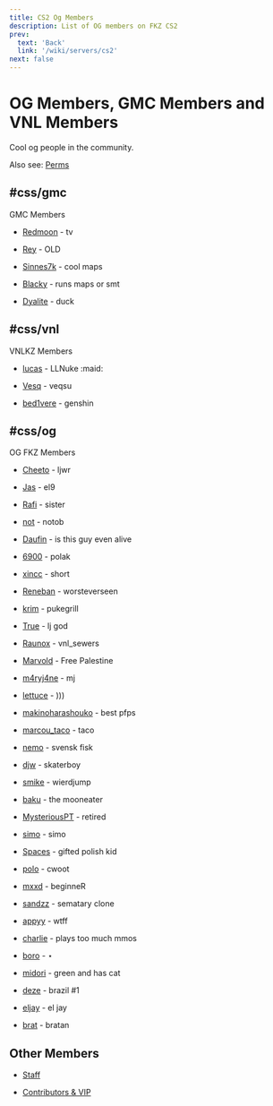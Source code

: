 ```yaml
---
title: CS2 Og Members
description: List of OG members on FKZ CS2
prev: 
  text: 'Back'
  link: '/wiki/servers/cs2'
next: false
---
```


# OG Members, GMC Members and VNL Members

Cool og people in the community.

Also see: [Perms](/wiki/servers/cs2/staff)


## #css/gmc

GMC Members

- [Redmoon](https://steamcommunity.com/profiles/76561198260657129) - tv

- [Rey](https://steamcommunity.com/profiles/765611980588430329) - OLD

- [Sinnes7k](https://steamcommunity.com/profiles/76561197994813936) - cool maps

- [Blacky](https://steamcommunity.com/profiles/76561198091592005) - runs maps or smt

- [Dyalite](https://steamcommunity.com/profiles/76561198199390651) - duck


## #css/vnl

VNLKZ Members

- [lucas](https://steamcommunity.com/profiles/76561198304022023) - LLNuke :maid:

- [Vesq](https://steamcommunity.com/profiles/76561198067033036) - veqsu

- [bed1vere](https://steamcommunity.com/profiles/76561198452880714) - genshin


## #css/og

OG FKZ Members

- [Cheeto](https://steamcommunity.com/profiles/76561198216401209) - ljwr

- [Jas](https://steamcommunity.com/profiles/76561198057416875) - el9

- [Rafi](https://steamcommunity.com/profiles/76561198196219175) - sister

- [not](https://steamcommunity.com/profiles/76561199048847400) - notob

- [Daufin](https://steamcommunity.com/profiles/76561198133792061) - is this guy even alive

- [6900](https://steamcommunity.com/profiles/76561198086257134) - polak

- [xincc](https://steamcommunity.com/profiles/76561198153456001) - short

- [Reneban](https://steamcommunity.com/profiles/76561198103828440) - worsteverseen

- [krim](https://steamcommunity.com/profiles/76561198375936535) - pukegrill

- [True](https://steamcommunity.com/profiles/76561198144238903) - lj god

- [Raunox](https://steamcommunity.com/profiles/76561198254175551) - vnl_sewers

- [Marvold](https://steamcommunity.com/profiles/76561198195286441) - Free Palestine

- [m4ryj4ne](https://steamcommunity.com/profiles/76561198217928859) - mj

- [lettuce](https://steamcommunity.com/profiles/76561198891188394) - )))

- [makinoharashouko](https://steamcommunity.com/profiles/76561198984981550) - best pfps

- [marcou_taco](https://steamcommunity.com/profiles/76561198945334973) - taco

- [nemo](https://steamcommunity.com/profiles/76561198315595387) - svensk fisk

- [djw](https://steamcommunity.com/profiles/76561198804102957) - skaterboy

- [smike](https://steamcommunity.com/profiles/76561198130305633) - wierdjump

- [baku](https://steamcommunity.com/profiles/76561198059230031) - the mooneater

- [MysteriousPT](https://steamcommunity.com/profiles/76561198231606240) - retired

- [simo](https://steamcommunity.com/profiles/76561198965452859) - simo

- [Spaces](https://steamcommunity.com/profiles/76561198815195329) - gifted polish kid

- [polo](https://steamcommunity.com/profiles/76561198338984393) - cwoot

- [mxxd](https://steamcommunity.com/profiles/76561198873529782) - beginneR

- [sandzz](https://steamcommunity.com/profiles/76561198241184844) - sematary clone

- [appyy](https://steamcommunity.com/profiles/76561199096605565) - wtff

- [charlie](https://steamcommunity.com/profiles/76561198083086183) - plays too much mmos

- [boro](https://steamcommunity.com/profiles/76561198881382158) - ⋆

- [midori](https://steamcommunity.com/profiles/76561199114241840) - green and has cat

- [deze](https://steamcommunity.com/profiles/76561198329418938) - brazil #1

- [eljay](https://steamcommunity.com/profiles/76561198860083400) - el jay

- [brat](https://steamcommunity.com/profiles/76561198983626254) - bratan


## Other Members

- [Staff](/wiki/servers/cs2/staff-list)

- [Contributors & VIP](/wiki/donators)
